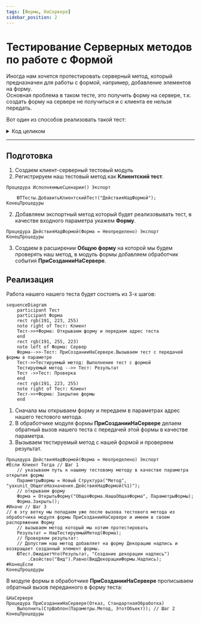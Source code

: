 ```yaml
---
tags: [Формы, НаСервере]
sidebar_position: 2
---
```


# Тестирование Серверных методов по работе с Формой

Иногда нам хочется протестировать серверный метод, который предназначен для работы с формой, например, добавление элементов на форму.  
Основная проблема в таком тесте, это получить форму на сервере, т.к. создать форму на сервере не получиться и с клиента ее нельзя передать.

Вот один из способов реализовать такой тест:
<details>
<summary>Код целиком</summary>

Тест:
```bsl
Процедура ДействияНадФормой(Форма = Неопределено) Экспорт
#Если Клиент Тогда
    ПараметрыФормы = Новый Структура("Метод", "yaxunit_ОбщегоНазначения.ДействияНадФормой(ЭтотОбъект)");
    Форма = ОткрытьФорму("ОбщаяФорма.НашаОбщаяФорма", ПараметрыФормы);
    Форма.Закрыть();
#Иначе
    Результат = НашТестируемыйМетод(Форма);
    ЮТест.ОжидаетЧто(Результат, "Создание декорации надпись")
        .Свойство("Вид").Равно(ВидДекорацииФормы.Надпись);
#КонецЕсли
КонецПроцедуры
```

Форма:
```bsl
&НаСервере
Процедура ПриСозданииНаСервере(Отказ, СтандартнаяОбработка)
    Выполнить(Параметры.Метод);
КонецПроцедуры
```
</details>

----

## Подготовка
1. Создаем клиент-серверный тестовый модуль
2. Регистрируем наш тестовый метод как **Клиентский тест**.

```bsl
Процедура ИсполняемыеСценарии() Экспорт
    
    ЮТТесты.ДобавитьКлиентскийТест("ДействияНадФормой");
КонецПроцедуры
```

2. Добавляем экспортный метод который будет реализовывать тест, в качестве входного параметра укажем **Форму**.

```bsl
Процедура ДействияНадФормой(Форма = Неопределено) Экспорт
КонецПроцедуры
```

3. Создаем в расширении **Общую форму** на которой мы будем проверять наш метод, в модуль формы добавляем обработчик события **ПриСозданииНаСервере**.

## Реализация

Работа нашего нашего теста будет состоять из 3-х шагов:
```mermaid
sequenceDiagram
    participant Тест
    participant Форма
    rect rgb(191, 223, 255)
    note right of Тест: Клиент
    Тест->>+Форма: Открываем форму и передаем адрес теста
    end
    rect rgb(191, 255, 223)
    note left of Форма: Сервер
    Форма-->>-Тест: ПриСозданииНаСервере.Вызываем тест с передачей формы в параметре
    Тест->>Тестируемый метод: Выполнение тест с формой
    Тестируемый метод -->> Тест: Результат
    Тест ->>Тест: Проверка
    end
    rect rgb(191, 223, 255)
    note right of Тест: Клиент
    Тест->>+Форма: Закрытие формы
    end
```

1. Сначала мы открываем форму и передаем в параметрах адрес нашего тестового метода.
2. В обработчике модуля формы **ПриСозданииНаСервере**  делаем обратный вызов нашего теста с передачей этой формы в качестве параметра.
3. Вызываем тестируемый метод с нашей формой и проверяем результат.

```bsl
Процедура ДействияНадФормой(Форма = Неопределено) Экспорт
#Если Клиент Тогда // Шаг 1
    // указываем путь к нашему тестовому методу в качестве параметра открытия формы
    ПараметрыФормы = Новый Структура("Метод", "yaxunit_ОбщегоНазначения.ДействияНадФормой(%1)");
    // открываем форму
    Форма = ОткрытьФорму("ОбщаяФорма.НашаОбщаяФорма", ПараметрыФормы);
    Форма.Закрыть();
#Иначе // Шаг 3
// в эту ветку мы попадаем уже после вызова тестового метода из обработчика модуля формы ПриСозданииНаСервере и имеем в своем распоряжении Форму
    // вызываем метод который мы хотим протестировать
    Результат = НашТестируемыйМетод(Форма);
    // Проверяем результат:
    // Допустим наш метод добавляет на форму Декорацию надпись и возвращает созданный элемент формы.
    ЮТест.ОжидаетЧто(Результат, "Создание декорации надпись")
        .Свойство("Вид").Равно(ВидДекорацииФормы.Надпись);
#КонецЕсли
КонецПроцедуры
```

В модуле формы в обработчике **ПриСозданииНаСервере** прописываем обратный вызов переданного в форму теста:
```bsl
&НаСервере
Процедура ПриСозданииНаСервере(Отказ, СтандартнаяОбработка)
    Выполнить(СтрШаблон(Параметры.Метод, ЭтотОбъект)); // Шаг 2
КонецПроцедуры
```